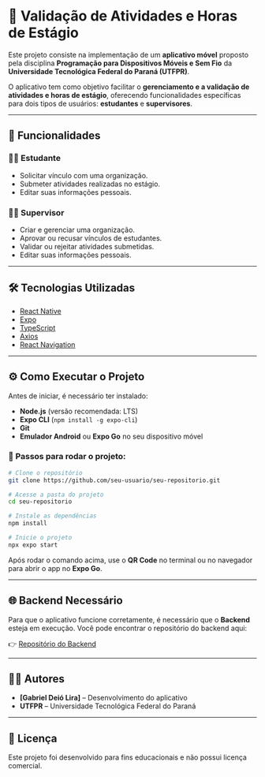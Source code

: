 # 📱 Validação de Atividades e Horas de Estágio

Este projeto consiste na implementação de um **aplicativo móvel** proposto pela disciplina **Programação para Dispositivos Móveis e Sem Fio** da **Universidade Tecnológica Federal do Paraná (UTFPR)**.

O aplicativo tem como objetivo facilitar o **gerenciamento e a validação de atividades e horas de estágio**, oferecendo funcionalidades específicas para dois tipos de usuários: **estudantes** e **supervisores**.

---

## 🚀 Funcionalidades

### 👨‍🎓 Estudante

- Solicitar vínculo com uma organização.
- Submeter atividades realizadas no estágio.
- Editar suas informações pessoais.

### 🧑‍🏫 Supervisor

- Criar e gerenciar uma organização.
- Aprovar ou recusar vínculos de estudantes.
- Validar ou rejeitar atividades submetidas.
- Editar suas informações pessoais.

---

## 🛠️ Tecnologias Utilizadas

- [React Native](https://reactnative.dev/)
- [Expo](https://expo.dev/)
- [TypeScript](https://www.typescriptlang.org/)
- [Axios](https://axios-http.com/)
- [React Navigation](https://reactnavigation.org/)

---

## ⚙️ Como Executar o Projeto

Antes de iniciar, é necessário ter instalado:

- **Node.js** (versão recomendada: LTS)
- **Expo CLI** (`npm install -g expo-cli`)
- **Git**
- **Emulador Android** ou **Expo Go** no seu dispositivo móvel

### 🧩 Passos para rodar o projeto:

```bash
# Clone o repositório
git clone https://github.com/seu-usuario/seu-repositorio.git

# Acesse a pasta do projeto
cd seu-repositorio

# Instale as dependências
npm install

# Inicie o projeto
npx expo start
```

Após rodar o comando acima, use o **QR Code** no terminal ou no navegador para abrir o app no **Expo Go**.

---

## 🌐 Backend Necessário

Para que o aplicativo funcione corretamente, é necessário que o **Backend** esteja em execução.
Você pode encontrar o repositório do backend aqui:

👉 [Repositório do Backend](https://github.com/gabrielDeio/meu-estagio-app-backend)

---

## 🧑‍💻 Autores

- **[Gabriel Deió Lira]** – Desenvolvimento do aplicativo
- **UTFPR** – Universidade Tecnológica Federal do Paraná

---

## 📄 Licença

Este projeto foi desenvolvido para fins educacionais e não possui licença comercial.
